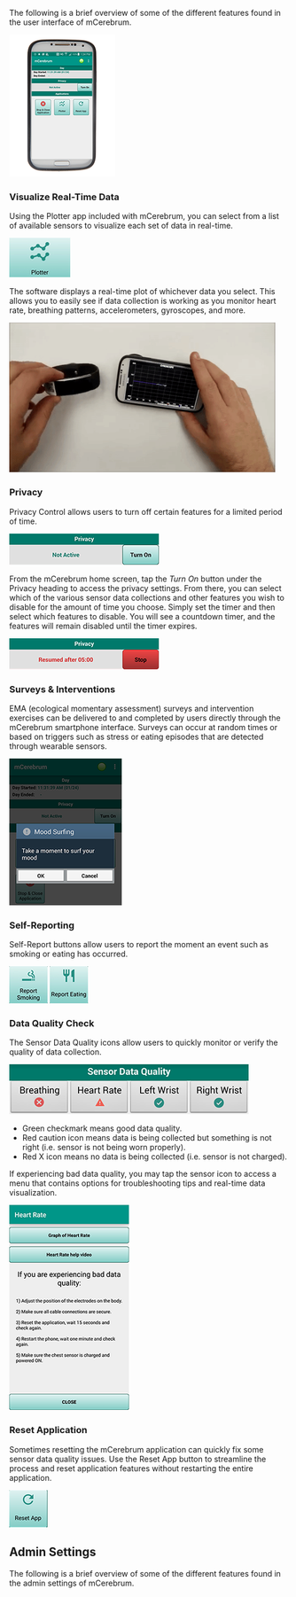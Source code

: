 The following is a brief overview of some of the different features found in the user interface of mCerebrum.

![mCerebrum Home Screen](../img/mCerebrumOnPhone.png)

### Visualize Real-Time Data
Using the Plotter app included with mCerebrum, you can select from a list of available sensors to visualize each set of data in real-time.

![plotter](../img/plotterButton.png)

The software displays a real-time plot of whichever data you select. This allows you to easily see if data collection is working as you monitor heart rate, breathing patterns, accelerometers, gyroscopes, and more.

![plotter demo](../img/gyroscopeGIF.gif)

### Privacy
Privacy Control allows users to turn off certain features for a limited period of time.

![privacy](../img/privacyActivate.png)

From the mCerebrum home screen, tap the *Turn On* button under the Privacy heading to access the privacy settings. From there, you can select which of the various sensor data collections and other features you wish to disable for the amount of time you choose. Simply set the timer and then select which features to disable. You will see a countdown timer, and the features will remain disabled until the timer expires.

![privacy timer](../img/privacySet.png)

### Surveys & Interventions
EMA (ecological momentary assessment) surveys and intervention exercises can be delivered to and completed by users directly through the mCerebrum smartphone interface. Surveys can occur at random times or based on triggers such as stress or eating episodes that are detected through wearable sensors.

![intervention prompt](../img/moodSurfingPrompt.png)

### Self-Reporting
Self-Report buttons allow users to report the moment an event such as smoking or eating has occurred.

![report smoking](../img/buttonReportSmoking.jpg) ![report eating](../img/buttonReportEating.jpg)

### Data Quality Check
The Sensor Data Quality icons allow users to quickly monitor or verify the quality of data collection.

![verify data quality icons](../img/verifyQualityIcons.png)

* Green checkmark means good data quality.
* Red caution icon means data is being collected but something is not right (i.e. sensor is not being worn properly).
* Red X icon means no data is being collected (i.e. sensor is not charged).

If experiencing bad data quality, you may tap the sensor icon to access a menu that contains options for troubleshooting tips and real-time data visualization.

![data quality help screen](../img/badDataHelpScreen.png)

### Reset Application

Sometimes resetting the mCerebrum application can quickly fix some sensor data quality issues. Use the Reset App button to streamline the process and reset application features without restarting the entire application.

![reset app button](../img/buttonResetApp.png)

## Admin Settings
The following is a brief overview of some of the different features found in the admin settings of mCerebrum.
